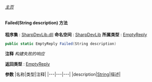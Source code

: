 ###### [主页](./Index.md "主页")
#### Failed(String description) 方法
**程序集** : [SharpDevLib.dll](./SharpDevLib.assembly.md "SharpDevLib.dll")
**命名空间** : [SharpDevLib](./SharpDevLib.namespace.md "SharpDevLib")
**所属类型** : [EmptyReply](./SharpDevLib.EmptyReply.md "EmptyReply")
``` csharp
public static EmptyReply Failed(String description)
```
**注释**
*构建失败的响应*

**返回类型** : [EmptyReply](./SharpDevLib.EmptyReply.md "EmptyReply")

**参数**
|名称|类型|注释|
|---|---|---|
|description|[String](https://learn.microsoft.com/en-us/dotnet/api/system.string "String")|描述|

